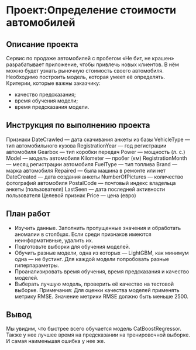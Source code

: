 # Проект:Определение стоимости автомобилей

## Описание проекта
Сервис по продаже автомобилей с пробегом «Не бит, не крашен» разрабатывает приложение, чтобы привлечь новых клиентов. В нём можно будет узнать рыночную стоимость своего автомобиля. 
Необходимо построить модель, которая умеет её определять. 
Критерии, которые важны заказчику:
* качество предсказания;
* время обучения модели;
* время предсказания модели.

## Инструкция по выполнению проекта
Признаки
DateCrawled — дата скачивания анкеты из базы
VehicleType — тип автомобильного кузова
RegistrationYear — год регистрации автомобиля
Gearbox — тип коробки передач
Power — мощность (л. с.)
Model — модель автомобиля
Kilometer — пробег (км)
RegistrationMonth — месяц регистрации автомобиля
FuelType — тип топлива
Brand — марка автомобиля
Repaired — была машина в ремонте или нет
DateCreated — дата создания анкеты
NumberOfPictures — количество фотографий автомобиля
PostalCode — почтовый индекс владельца анкеты (пользователя)
LastSeen — дата последней активности пользователя
Целевой признак
Price — цена (евро)

## План работ

* Изучить данные. Заполнить пропущенные значения и обработать аномалии в столбцах. Если среди признаков имеются неинформативные, удалить их.
* Подготовьте выборки для обучения моделей.
* Обучить разные модели, одна из которых — LightGBM, как минимум одна — не бустинг. Для каждой модели попробовать разные гиперпараметры.
* Проанализировать время обучения, время предсказания и качество моделей.
* Выберать лучшую модель, проверить её качество на тестовой выборке.
Примечания:
Для оценки качества моделей применять метрику RMSE.
Значение метрики RMSE должно быть меньше 2500.

## Вывод
Мы увидим, что быстрее всего обучается модель CatBoostRegressor. Также у нее лучшее время на предсказании на тренировочной выборке. И самая наименьшая ошибка у нее же.




